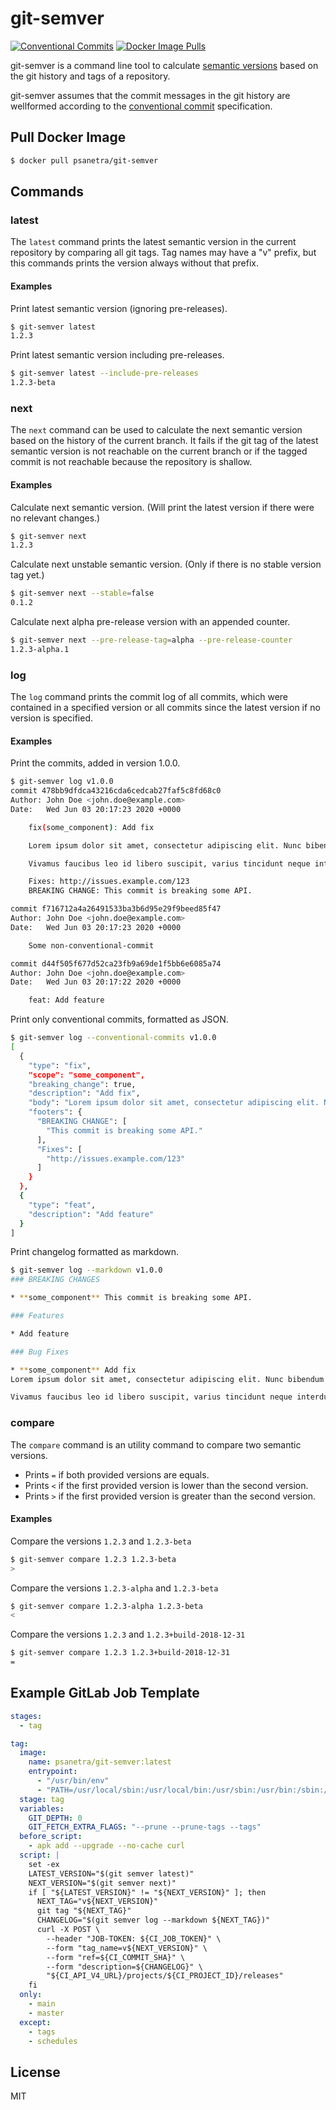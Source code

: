 # git-semver
[![Conventional Commits](https://img.shields.io/badge/Conventional%20Commits-1.0.0-yellow.svg)](https://conventionalcommits.org) [![Docker Image Pulls](https://img.shields.io/docker/pulls/psanetra/git-semver)](https://hub.docker.com/r/psanetra/git-semver)

git-semver is a command line tool to calculate [semantic versions](https://semver.org/spec/v2.0.0.html) based on the git history and tags of a repository.

git-semver assumes that the commit messages in the git history are wellformed according to the [conventional commit](https://www.conventionalcommits.org/en/v1.0.0-beta.4/) specification.

## Pull Docker Image

```bash
$ docker pull psanetra/git-semver
```

## Commands

### latest

The `latest` command prints the latest semantic version in the current repository by comparing all git tags. Tag names may have a "v" prefix, but this commands prints the version always without that prefix. 

#### Examples

Print latest semantic version (ignoring pre-releases).
```bash
$ git-semver latest
1.2.3
```

Print latest semantic version including pre-releases.
```bash
$ git-semver latest --include-pre-releases
1.2.3-beta
```

### next

The `next` command can be used to calculate the next semantic version based on the history of the current branch. It fails if the git tag of the latest semantic version is not reachable on the current branch or if the tagged commit is not reachable because the repository is shallow.

#### Examples

Calculate next semantic version. (Will print the latest version if there were no relevant changes.)
```bash
$ git-semver next
1.2.3
```

Calculate next unstable semantic version. (Only if there is no stable version tag yet.)
```bash
$ git-semver next --stable=false
0.1.2
```

Calculate next alpha pre-release version with an appended counter.
```bash
$ git-semver next --pre-release-tag=alpha --pre-release-counter
1.2.3-alpha.1
```

### log

The `log` command prints the commit log of all commits, which were contained in a specified version or all commits since the latest version if no version is specified.

#### Examples

Print the commits, added in version 1.0.0.
```bash
$ git-semver log v1.0.0
commit 478bb9dfdca43216cda6cedcab27faf5c8fd68c0
Author: John Doe <john.doe@example.com>
Date:   Wed Jun 03 20:17:23 2020 +0000

    fix(some_component): Add fix

    Lorem ipsum dolor sit amet, consectetur adipiscing elit. Nunc bibendum vulputate sapien vel mattis.

    Vivamus faucibus leo id libero suscipit, varius tincidunt neque interdum. Mauris rutrum at velit vitae semper.

    Fixes: http://issues.example.com/123
    BREAKING CHANGE: This commit is breaking some API.

commit f716712a4a26491533ba3b6d95e29f9beed85f47
Author: John Doe <john.doe@example.com>
Date:   Wed Jun 03 20:17:23 2020 +0000

    Some non-conventional-commit

commit d44f505f677d52ca23fb9a69de1f5bb6e6085a74
Author: John Doe <john.doe@example.com>
Date:   Wed Jun 03 20:17:22 2020 +0000

    feat: Add feature
```

Print only conventional commits, formatted as JSON.
```bash
$ git-semver log --conventional-commits v1.0.0
[
  {
    "type": "fix",
    "scope": "some_component",
    "breaking_change": true,
    "description": "Add fix",
    "body": "Lorem ipsum dolor sit amet, consectetur adipiscing elit. Nunc bibendum vulputate sapien vel mattis.\n\nVivamus faucibus leo id libero suscipit, varius tincidunt neque interdum. Mauris rutrum at velit vitae semper.",
    "footers": {
      "BREAKING CHANGE": [
        "This commit is breaking some API."
      ],
      "Fixes": [
        "http://issues.example.com/123"
      ]
    }
  },
  {
    "type": "feat",
    "description": "Add feature"
  }
]
```

Print changelog formatted as markdown.
```bash
$ git-semver log --markdown v1.0.0
### BREAKING CHANGES

* **some_component** This commit is breaking some API.

### Features

* Add feature

### Bug Fixes

* **some_component** Add fix
Lorem ipsum dolor sit amet, consectetur adipiscing elit. Nunc bibendum vulputate sapien vel mattis.

Vivamus faucibus leo id libero suscipit, varius tincidunt neque interdum. Mauris rutrum at velit vitae semper.
```

### compare

The `compare` command is an utility command to compare two semantic versions.

- Prints `=` if both provided versions are equals.
- Prints `<` if the first provided version is lower than the second version.
- Prints `>` if the first provided version is greater than the second version.

#### Examples

Compare the versions `1.2.3` and `1.2.3-beta`
```bash
$ git-semver compare 1.2.3 1.2.3-beta
>
```

Compare the versions `1.2.3-alpha` and `1.2.3-beta`
```bash
$ git-semver compare 1.2.3-alpha 1.2.3-beta
<
```

Compare the versions `1.2.3` and `1.2.3+build-2018-12-31`
```bash
$ git-semver compare 1.2.3 1.2.3+build-2018-12-31
=
```

## Example GitLab Job Template

```yaml
stages:
  - tag

tag:
  image:
    name: psanetra/git-semver:latest
    entrypoint:
      - "/usr/bin/env"
      - "PATH=/usr/local/sbin:/usr/local/bin:/usr/sbin:/usr/bin:/sbin:/bin"
  stage: tag
  variables:
    GIT_DEPTH: 0
    GIT_FETCH_EXTRA_FLAGS: "--prune --prune-tags --tags"
  before_script:
    - apk add --upgrade --no-cache curl
  script: |
    set -ex
    LATEST_VERSION="$(git semver latest)"
    NEXT_VERSION="$(git semver next)"
    if [ "${LATEST_VERSION}" != "${NEXT_VERSION}" ]; then
      NEXT_TAG="v${NEXT_VERSION}"
      git tag "${NEXT_TAG}"
      CHANGELOG="$(git semver log --markdown ${NEXT_TAG})"
      curl -X POST \
        --header "JOB-TOKEN: ${CI_JOB_TOKEN}" \
        --form "tag_name=v${NEXT_VERSION}" \
        --form "ref=${CI_COMMIT_SHA}" \
        --form "description=${CHANGELOG}" \
        "${CI_API_V4_URL}/projects/${CI_PROJECT_ID}/releases"
    fi
  only:
    - main
    - master
  except:
    - tags
    - schedules
```

## License

MIT
